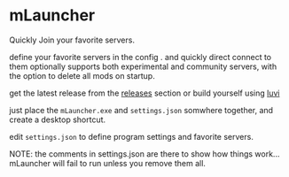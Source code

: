 # mLauncher



Quickly Join your favorite servers.

define your favorite servers in the config . and quickly  direct connect to them
optionally supports both experimental and community servers, with the option to delete all mods on startup.

get the latest release from the [releases](https://github.com/SvalTek/mLauncher/releases) section or build yourself using [luvi](https://github.com/luvit/luvi)



just place the `mLauncher.exe` and `settings.json` somwhere together, and create a desktop shortcut.

edit `settings.json` to define program settings and favorite servers.

  NOTE: the comments in settings.json  are there to show how things work... mLauncher will fail to run unless you remove them all.
